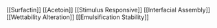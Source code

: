 [[Surfactin]]
[[Acetoin]]
[[Stimulus Responsive]]
[[Interfacial Assembly]]
[[Wettability Alteration]]
[[Emulsification Stability]]
